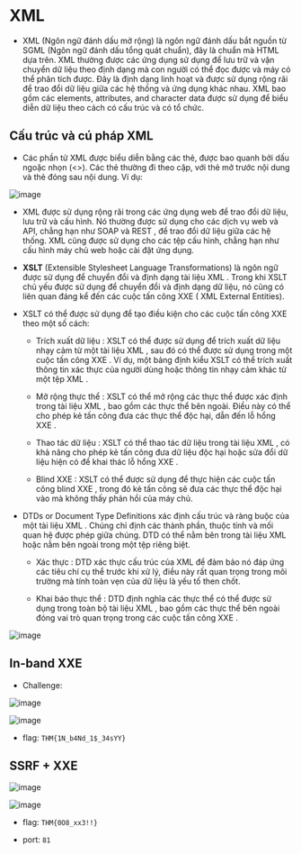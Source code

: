 # XML

- XML (Ngôn ngữ đánh dấu mở rộng) là ngôn ngữ đánh dấu bắt nguồn từ SGML (Ngôn ngữ đánh dấu tổng quát chuẩn), đây là chuẩn mà HTML dựa trên. XML thường được các ứng dụng sử dụng để lưu trữ và vận chuyển dữ liệu theo định dạng mà con người có thể đọc được và máy có thể phân tích được. Đây là định dạng linh hoạt và được sử dụng rộng rãi để trao đổi dữ liệu giữa các hệ thống và ứng dụng khác nhau. XML bao gồm các elements, attributes, and character data được sử dụng để biểu diễn dữ liệu theo cách có cấu trúc và có tổ chức.

## Cấu trúc và cú pháp XML

- Các phần tử XML được biểu diễn bằng các thẻ, được bao quanh bởi dấu ngoặc nhọn (<>). Các thẻ thường đi theo cặp, với thẻ mở trước nội dung và thẻ đóng sau nội dung. Ví dụ:

![image](https://github.com/user-attachments/assets/5d91cb1a-c605-4e54-aa24-af23fa0cbf97)

- XML được sử dụng rộng rãi trong các ứng dụng web để trao đổi dữ liệu, lưu trữ và cấu hình. Nó thường được sử dụng cho các dịch vụ web và API, chẳng hạn như SOAP và REST , để trao đổi dữ liệu giữa các hệ thống. XML cũng được sử dụng cho các tệp cấu hình, chẳng hạn như cấu hình máy chủ web hoặc cài đặt ứng dụng.

- **XSLT** (Extensible Stylesheet Language Transformations) là ngôn ngữ được sử dụng để chuyển đổi và định dạng tài liệu XML . Trong khi XSLT chủ yếu được sử dụng để chuyển đổi và định dạng dữ liệu, nó cũng có liên quan đáng kể đến các cuộc tấn công XXE ( XML External Entities).

- XSLT có thể được sử dụng để tạo điều kiện cho các cuộc tấn công XXE theo một số cách:

  - Trích xuất dữ liệu : XSLT có thể được sử dụng để trích xuất dữ liệu nhạy cảm từ một tài liệu XML , sau đó có thể được sử dụng trong một cuộc tấn công XXE . Ví dụ, một bảng định kiểu XSLT có thể trích xuất thông tin xác thực của người dùng hoặc thông tin nhạy cảm khác từ một tệp XML .

  - Mở rộng thực thể : XSLT có thể mở rộng các thực thể được xác định trong tài liệu XML , bao gồm các thực thể bên ngoài. Điều này có thể cho phép kẻ tấn công đưa các thực thể độc hại, dẫn đến lỗ hổng XXE .
 
  - Thao tác dữ liệu : XSLT có thể thao tác dữ liệu trong tài liệu XML , có khả năng cho phép kẻ tấn công đưa dữ liệu độc hại hoặc sửa đổi dữ liệu hiện có để khai thác lỗ hổng XXE .

  - Blind XXE : XSLT có thể được sử dụng để thực hiện các cuộc tấn công blind XXE , trong đó kẻ tấn công sẽ đưa các thực thể độc hại vào mà không thấy phản hồi của máy chủ.

- DTDs or Document Type Definitions xác định cấu trúc và ràng buộc của một tài liệu XML . Chúng chỉ định các thành phần, thuộc tính và mối quan hệ được phép giữa chúng. DTD có thể nằm bên trong tài liệu XML hoặc nằm bên ngoài trong một tệp riêng biệt.

  - Xác thực : DTD xác thực cấu trúc của XML để đảm bảo nó đáp ứng các tiêu chí cụ thể trước khi xử lý, điều này rất quan trọng trong môi trường mà tính toàn vẹn của dữ liệu là yếu tố then chốt.
 
  - Khai báo thực thể : DTD định nghĩa các thực thể có thể được sử dụng trong toàn bộ tài liệu XML , bao gồm các thực thể bên ngoài đóng vai trò quan trọng trong các cuộc tấn công XXE .
 
![image](https://github.com/user-attachments/assets/3a3acb0e-23f9-4d9c-9ee3-c705d9d2f7c5)


## In-band XXE

- Challenge:

![image](https://github.com/user-attachments/assets/92e9b579-8b15-48b3-b024-989f246905dc)

![image](https://github.com/user-attachments/assets/373d3e5d-0098-4521-854f-bcc22b3bc762)

- flag: `THM{1N_b4Nd_1$_34sYY}`


## SSRF + XXE

![image](https://github.com/user-attachments/assets/046fe470-ce13-4f0f-9c15-e1d8a00c3019)

![image](https://github.com/user-attachments/assets/fef40a17-e155-421a-8088-1d764bfaacfe)

- flag: `THM{0O8_xx3!!}`

- port: `81`

